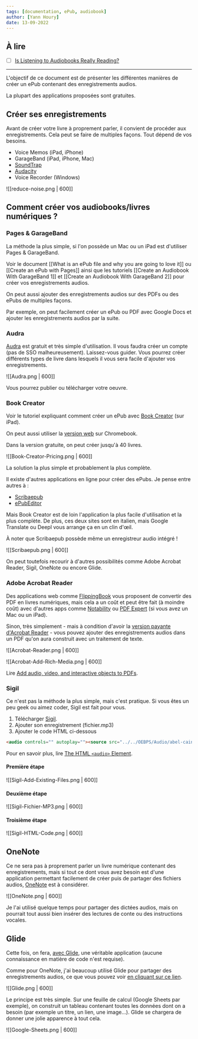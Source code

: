```yaml
---
tags: [documentation, ePub, audiobook]
author: [Yann Houry]
date: 13-09-2022
---
```


## À lire
- [ ] [Is Listening to Audiobooks Really Reading?](https://www.wired.com/story/is-listening-to-audiobooks-really-reading/?utm_brand=wired&utm_source=twitter&utm_medium=social&utm_social-type=owned&mbid=social_twitter)

<hr />

L'objectif de ce document est de présenter les différentes manières de créer un ePub contenant des enregistrements audios.

La plupart des applications proposées sont gratuites.

## Créer ses enregistrements
Avant de créer votre livre à proprement parler, il convient de procéder aux enregistrements. Cela peut se faire de multiples façons. Tout dépend de vos besoins.

- Voice Memos (iPad, iPhone)
- GarageBand (iPad, iPhone, Mac)
- [SoundTrap](https://www.soundtrap.com/)
- [Audacity](https://www.audacityteam.org/)
- Voice Recorder (Windows)

![[reduce-noise.png | 600]]

## Comment créer vos audiobooks/livres numériques ?
### Pages & GarageBand
La méthode la plus simple, si l'on possède un Mac ou un iPad est d'utiliser Pages & GarageBand. 

Voir le document [[What is an ePub file and why you are going to love it]] ou [[Create an ePub with Pages]] ainsi que les tutoriels [[Create an Audiobook With GarageBand 1]] et [[Create an Audiobook With GarageBand 2]] pour créer vos enregistrements audios.

On peut aussi ajouter des enregistrements audios sur des PDFs ou des ePubs de multiples façons.

Par exemple, on peut facilement créer un ePub ou PDF avec Google Docs et ajouter les enregistrements audios par la suite.

### Audra
[Audra](http://www.audra.pub/index.php) est gratuit et très simple d'utilisation. Il vous faudra créer un compte (pas de SSO malheureusement). Laissez-vous guider. Vous pourrez créer différents types de livre dans lesquels il vous sera facile d'ajouter vos enregistrements.

![[Audra.png | 600]]

Vous pourrez publier ou télécharger votre oeuvre.

### Book Creator
 Voir le tutoriel expliquant comment créer un ePub avec [Book Creator](https://www.icloud.com/keynote/0ZtZYKtWuUlbJKpyAM31HwFSg) (sur iPad).

On peut aussi utiliser la [version web](https://bookcreator.com/) sur Chromebook.

Dans la version gratuite, on peut créer jusqu'à 40 livres.

![[Book-Creator-Pricing.png | 600]]

La solution la plus simple et probablement la plus complète.

Il existe d'autres applications en ligne pour créer des ePubs. Je pense entre autres à :

- [Scribaepub](https://www.scribaepub.it/)
- [ePubEditor](http://www.epubeditor.it/home/home-en/)

Mais Book Creator est de loin l'application la plus facile d'utilisation et la plus complète. De plus, ces deux sites sont en italien, mais Google Translate ou Deepl vous arrange ça en un clin d'œil.

À noter que Scribaepub possède même un enregistreur audio intégré !

![[Scribaepub.png | 600]]

On peut toutefois recourir à d'autres possibilités comme Adobe Acrobat Reader, Sigil, OneNote ou encore Glide.

### Adobe Acrobat Reader
Des applications web comme [FlippingBook](https://flippingbook.com/?utm_source=flippingbook_online_cloud) vous proposent de convertir des PDF en livres numériques, mais cela a un coût et peut être fait (à moindre coût) avec d'autres apps comme [Notability](https://notability.com/) ou [PDF Expert](https://pdfexpert.com/) (si vous avez un Mac ou un iPad). 

Sinon, très simplement - mais à condition d'avoir la [version payante d'Acrobat Reader](https://acrobat.adobe.com/proxy/pricing/us/en/rich-media.html?trackingid=KRRSY&ttid=rchmd1&DTProd=Reader&DTServLvl=SignedOut) - vous pouvez ajouter des enregistrements audios dans un PDF qu'on aura construit avec un traitement de texte.

![[Acrobat-Reader.png | 600]]

![[Acrobat-Add-Rich-Media.png | 600]]

Lire [Add audio, video, and interactive objects to PDFs](https://helpx.adobe.com/hk_en/acrobat/using/rich-media.html?trackingid=KRRSZ&DTProd=Reader&DTServLvl=SignedOut).

### Sigil
Ce n'est pas la méthode la plus simple, mais c'est pratique. Si vous êtes un peu geek ou aimez coder, Sigil est fait pour vous. 

1. Télécharger [Sigil](https://sigil-ebook.com/sigil/download/).
2. Ajouter son enregistrement (fichier.mp3)
3. Ajouter le code HTML ci-dessous

````HTML
<audio controls="" autoplay=""><source src="../../OEBPS/Audio/abel-cain.mp3" type="audio/mpeg"/></audio>
````

Pour en savoir plus, lire [The HTML `<audio>` Element](https://www.w3schools.com/html/html5_audio.asp).

#### Première étape
![[Sigil-Add-Existing-Files.png | 600]]

#### Deuxième étape
![[Sigil-Fichier-MP3.png | 600]]

#### Troisième étape
![[Sigil-HTML-Code.png | 600]]

## OneNote
Ce ne sera pas à proprement parler un livre numérique contenant des enregistrements, mais si tout ce dont vous avez besoin est d'une application permettant facilement de créer puis de partager des fichiers audios, [OneNote](https://www.onenote.com/hrd?wdorigin=ondcauth2&wdorigin=ondcnotebooks) est à considérer.

![[OneNote.png | 600]]

Je l'ai utilisé quelque temps pour partager des dictées audios, mais on pourrait tout aussi bien insérer des lectures de conte ou des instructions vocales.

## Glide
Cette fois, on fera, [avec Glide](https://www.glideapps.com/), une véritable application (aucune connaissance en matière de code n'est requise).

Comme pour OneNote, j'ai beaucoup utilisé Glide pour partager des enregistrements audios, ce que vous pouvez voir [en cliquant sur ce lien](https://dictees.glideapp.io/).

![[Glide.png | 600]]

Le principe est très simple. Sur une feuille de calcul (Google Sheets par exemple), on construit un tableau contenant toutes les données dont on a besoin (par exemple un titre, un lien, une image...). Glide se chargera de donner une jolie apparence à tout cela.

![[Google-Sheets.png | 600]]

